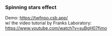 ### Spinning stars effect
Demo: https://twfnpo.csb.app/ <br/>
w/ the video tutorial by Franks Laboratory: https://www.youtube.com/watch?v=suBgH07fjmo